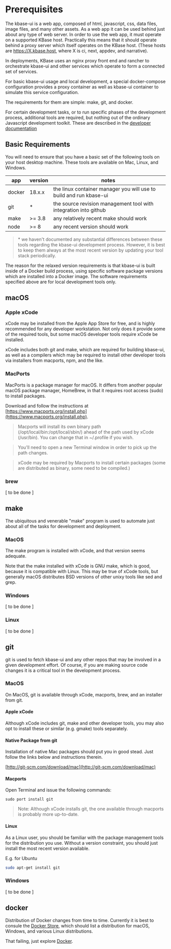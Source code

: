 ---
---

# Prerequisites

The kbase-ui is a web app, composed of html, javascript, css, data files, image files, and many other assets. As a web app it can be used behind just about any type of web server. In order to use the web app, it must operate on a supported KBase host. Practically this means that it should operate behind a proxy server which itself operates on the KBase host. (These hosts are https://X.kbase.host, where X is ci, next, appdev, and narrative).

In deployments, KBase uses an nginx proxy front end and rancher to orchestrate kbase-ui and other services which operate to form a connected set of services.

For basic kbase-ui usage and local development, a special docker-compose configuration provides a proxy container as well as kbase-ui container to simulate this service configuration.

The requirements for them are simple: make, git, and docker.

For certain development tasks, or to run specific phases of the development process, additional tools are required, but nothing out of the ordinary Javascript development toolkit. These are described in the [developer documentation](../development/README.md)

## Basic Requirements

You will need to ensure that you have a basic set of the following tools on your host desktop machine. These tools are available on Mac, Linux, and Windows.

| app    | version | notes                                                              |
| ------ | ------- | ------------------------------------------------------------------ |
| docker | 18.x.x  | the linux container manager you will use to build and run kbase-ui |
| git    | \*      | the source revision management tool with integration into github   |
| make   | >= 3.8  | any relatively recent make should work                             |
| node   | >= 8    | any recent version should work                                     |

> \* we haven't documented any substantial differences between these tools regarding the kbase-ui development process. However, it is best to keep them always at the most recent version by updating your tool stack periodically.

The reason for the relaxed version requirements is that kbase-ui is built inside of a Docker build process, using specific software package versions which are installed into a Docker image. The software requirements specified above are for local development tools only.

## macOS

### Apple xCode

xCode may be installed from the Apple App Store for free, and is highly recommended for any developer workstation. Not only does it provide some of the required tools, but some macOS developer tools require xCode be installed.

xCode includes both git and make, which are required for building kbase-ui, as well as a compilers which may be required to install other developer tools via installers from macports, npm, and the like.

### MacPorts

MacPorts is a package manager for macOS. It differs from another popular macOS package manager, HomeBrew, in that it requires root access (sudo) to install packages.

Download and follow the instructions at [https://www.macports.org/install.php](https://www.macports.org/install.php).

> Macports will install its own binary path (/opt/local/bin:/opt/local/sbin/) ahead of the path used by xCode (/usr/bin). You can change that in ~/.profile if you wish.

> You'll need to open a new Terminal window in order to pick up the path changes.

> xCode may be required by Macports to install certain packages (some are distributed as binary, some need to be compiled.)

### brew

[ to be done ]

## make

The ubiquitous and venerable "make" program is used to automate just about all of the tasks for development and deployment.

### MacOS

The make program is installed with xCode, and that version seems adequate.

Note that the make installed with xCode is GNU make, which is good, because it is compatible with Linux. This may be true of xCode tools, but generally macOS distributes BSD versions of other unixy tools like sed and grep.

### Windows

[ to be done ]

### Linux

[ to be done ]

## git

git is used to fetch kbase-ui and any other repos that may be involved in a given development effort. Of course, if you are making source code changes it is a critical tool in the development process.

### MacOS

On MacOS, git is available through xCode, macports, brew, and an installer from git.

#### Apple xCode

Although xCode includes git, make and other developer tools, you may also opt to install these or similar (e.g. gmake) tools separately.

#### Native Package from git

Installation of native Mac packages should put you in good stead. Just follow the links below and instructions therein.

[http://git-scm.com/download/mac](http://git-scm.com/download/mac)

#### Macports

Open Terminal and issue the following commands:

```
sudo port install git
```

> Note: Although xCode installs git, the one available through macports is probably more up-to-date.

#### Linux

As a Linux user, you should be familiar with the package management tools for the distribution you use. Without a version constraint, you should just install the most recent version available.

E.g. for Ubuntu

```bash
sudo apt-get install git
```

### Windows

[ to be done ]

## docker

Distribution of Docker changes from time to time. Currently it is best to consule the [Docker Store](https://store.docker.com/search?type=edition&offering=community), which should list a distribution for macOS, Windows, and various Linux distributions.

That failing, just explore [Docker](https://docker.com).
